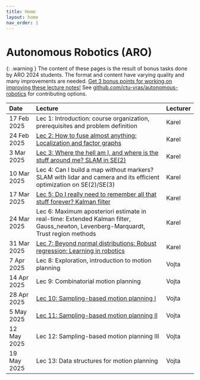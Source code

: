 ```yaml
---
title: Home
layout: home
nav_order: 1
---
```

# Autonomous Robotics (ARO)

{: .warning }
The content of these pages is the result of bonus tasks done by ARO 2024 students. The format and content have varying quality and many improvements are needed. [Get 3 bonus points for working on improving these lecture notes!](https://cw.fel.cvut.cz/b242/courses/aro/start#bonus_taskstudent_s_lecture_notes_max_3_points) See [github.com/ctu-vras/autonomous-robotics](https://ctu-vras.github.io/autonomous-robotics/) for contributing options.

| Date | Lecture | Lecturer |
| :--------- | :---------------------------------------------------------------------------------------------------------------------------------------------------------------------------------------------------------------------------------- | :------------------------------------ |
| 17 Feb 2025 | Lec 1: Introduction: course organization, prerequisites and problem definition | Karel |
| 24 Feb 2025 | [Lec 2: How to fuse almost anything: Localization and factor graphs](docs/Localization_and_factor_graph/lecture_2_notes.html) | Karel |
| 3 Mar 2025 | [Lec 3: Where the hell am I, and where is the stuff around me? SLAM in SE(2)](docs/slam_se2.html) | Karel |
| 10 Mar 2025 | Lec 4: Can I build a map without markers? SLAM with lidar and camera and its efficient optimization on SE(2)/SE(3) | Karel |
| 17 Mar 2025 | [Lec 5: Do I really need to remember all that stuff forever? Kalman filter](docs/kalman/kalman.html) | Karel |
| 24 Mar 2025 | Lec 6: Maximum aposteriori estimate in real-time: Extended Kalman filter, Gauss_newton, Levenberg-Marquardt, Trust region methods | Karel |
| 31 Mar 2025 | [Lec 7: Beyond normal distributions: Robust regression; Learning in robotics](docs/distributions/distributions.html) | Karel |
| 7 Apr 2025 | Lec 8: Exploration, introduction to motion planning | Vojta |
| 14 Apr 2025 | Lec 9: Combinatorial motion planning | Vojta |
| 28 Apr 2025 | [Lec 10: Sampling-based motion planning I](docs/Lec_10_Sampling_based_motion_planning_I/lec10-sampling-based-motion-planning-1.html) | Vojta |
| 5 May 2025 | [Lec 11: Sampling-based motion planning II](docs/Lec_11_Sampling_based_motion_planning_II/lec11-sampling-based-motion-planning-2.html) | Vojta |
| 12 May 2025 | Lec 12: Sampling-based motion planning III | Vojta |
| 19 May 2025 | Lec 13: Data structures for motion planning | Vojta |

